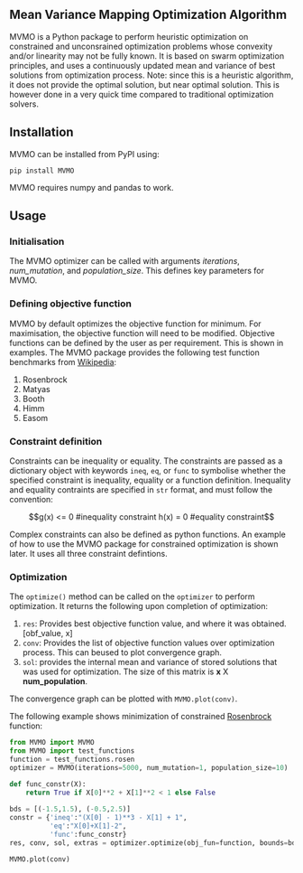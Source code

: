 ## Mean Variance Mapping Optimization Algorithm
MVMO is a Python package to perform heuristic optimization on constrained and unconsrained optimization problems whose convexity and/or linearity may not be fully known. It is based on swarm optimization principles, and uses a continuously updated mean and variance of best solutions from optimization process. Note: since this is a heuristic algorithm, it does not provide the optimal solution, but near optimal solution. This is however done in a very quick time compared to traditional optimization solvers.

## Installation
MVMO can be installed from PyPI using:

```
pip install MVMO
```
MVMO requires numpy and pandas to work.

## Usage

### Initialisation
The MVMO optimizer can be called with arguments *iterations*, *num_mutation*, and *population_size*. This defines key parameters for MVMO.

### Defining objective function
MVMO by default optimizes the objective function for minimum. For maximisation, the objective function will need to be modified. Objective functions can be defined by the user as per requirement. This is shown in examples. The MVMO package provides the following test function benchmarks from [Wikipedia](https://en.wikipedia.org/wiki/Test_functions_for_optimization#cite_note-11):
1. Rosenbrock
2. Matyas
3. Booth
4. Himm
5. Easom

### Constraint definition
Constraints can be inequality or equality. The constraints are passed as a dictionary object with keywords `ineq`, `eq`, or `func` to symbolise whether the specified constraint is inequality, equality or a function definition. Inequality and equality contraints are specified in `str` format, and must follow the convention:

```math
g(x) <= 0   #inequality constraint
h(x) = 0    #equality constraint
```
Complex constraints can also be defined as python functions. An example of how to use the MVMO package for constrained optimization is shown later. It uses all three constraint defintions. 

### Optimization
The `optimize()` method can be called on the `optimizer` to perform optimization. It returns the following upon completion of optimization:
1. `res`: Provides best objective function value, and where it was obtained. [obf_value, x]
2. `conv`: Provides the list of objective function values over optimization process. This can beused to plot convergence graph.
3. `sol`: provides the internal mean and variance of stored solutions that was used for optimization. The size of this matrix is **x** X **num_population**.

The convergence graph can be plotted with `MVMO.plot(conv)`.

The following example shows minimization of constrained [Rosenbrock](https://en.wikipedia.org/wiki/Test_functions_for_optimization#cite_note-11) function:

```python
from MVMO import MVMO
from MVMO import test_functions
function = test_functions.rosen
optimizer = MVMO(iterations=5000, num_mutation=1, population_size=10)

def func_constr(X):
	return True if X[0]**2 + X[1]**2 < 1 else False
	
bds = [(-1.5,1.5), (-0.5,2.5)]
constr = {'ineq':"(X[0] - 1)**3 - X[1] + 1",
		  'eq':"X[0]+X[1]-2",
		  'func':func_constr}
res, conv, sol, extras = optimizer.optimize(obj_fun=function, bounds=bds, constraints=constr)

MVMO.plot(conv)
```

